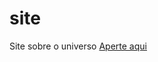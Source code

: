 # site
 Site sobre o universo
<a href="https://github.com/wilnervictor/site/blob/main/Cosmic-Spectra/index.html">Aperte aqui</a>